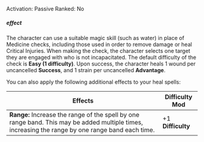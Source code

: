 Activation: Passive
Ranked: No
##### effect
The character can use a suitable magic skill (such as water) in place of Medicine checks, including those used in order to remove damage or heal Critical Injuries. When making the check, the character selects one target they are engaged with who is not incapacitated. The default difficulty of the check is **Easy (1 difficulty)**. Upon success, the character heals 1 wound per uncancelled **Success**, and 1 strain per uncancelled **Advantage**.

You can also apply the following additional effects to your heal spells:

| Effects                                                                                                                                                                                                                                                                                           | Difficulty Mod    |
| ----------------------------------------------------------------------------------------------------------------------------------------------- | ----------------- |
| **Range:** Increase the range of the spell by one range band. This may be added multiple times, increasing the range by one range band each time.                         |       +1 **Difficulty**            |